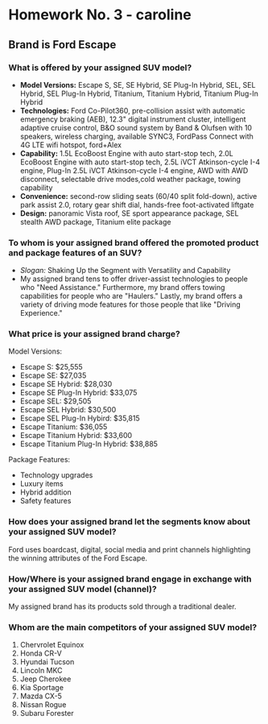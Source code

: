 # Homework No. 3 - caroline

## Brand is Ford Escape

### What is offered by your assigned SUV model?

- **Model Versions:** Escape S, SE, SE Hybrid, SE Plug-In Hybrid, SEL, SEL Hybrid, SEL Plug-In Hybrid, Titanium, Titanium Hybrid, Titanium Plug-In Hybrid
- **Technologies:** Ford Co-Pilot360, pre-collision assist with automatic emergency braking (AEB), 12.3" digital instrument cluster, intelligent adaptive cruise control, B&O sound system by Band & Olufsen with 10 speakers, wireless charging, available SYNC3, FordPass Connect with 4G LTE wifi hotspot, ford+Alex
- **Capability:** 1.5L EcoBoost Engine with auto start-stop tech, 2.0L EcoBoost Engine with auto start-stop tech, 2.5L iVCT Atkinson-cycle I-4 engine, Plug-In 2.5L iVCT Atkinson-cycle I-4 engine, AWD with AWD disconnect, selectable drive modes,cold weather package, towing capability
- **Convenience:** second-row sliding seats (60/40 split fold-down), active park assist 2.0, rotary gear shift dial, hands-free foot-activated liftgate
- **Design:** panoramic Vista roof, SE sport appearance package, SEL stealth AWD package, Titanium elite package

### To whom is your assigned brand offered the promoted product and package features of an SUV?
- *Slogan:* Shaking Up the Segment with Versatility and Capability
- My assigned brand tens to offer driver-assist technologies to people who "Need Assistance."  Furthermore, my brand offers towing capabilities for people who are "Haulers."  Lastly, my brand offers a variety of driving mode features for those people that like "Driving Experience."

### What price is your assigned brand charge?

Model Versions:
- Escape S: $25,555
- Escape SE: $27,035
- Escape SE Hybrid: $28,030
- Escape SE Plug-In Hybrid: $33,075
- Escape SEL: $29,505
- Escape SEL Hybrid: $30,500
- Escape SEL Plug-In Hybird: $35,815
- Escape Titanium: $36,055
- Escape Titanium Hybrid: $33,600
- Escape Titanium Plug-In Hybrid: $38,885

Package Features:
- Technology upgrades
- Luxury items
- Hybrid addition
- Safety features

### How does your assigned brand let the segments know about your assigned SUV model?

Ford uses boardcast, digital, social media and print channels highlighting the winning attributes of the Ford Escape.

### How/Where is your assigned brand engage in exchange with your assigned SUV model (channel)?

My assigned brand has its products sold through a traditional dealer.

### Whom are the main competitors of your assigned SUV model?

1. Chervrolet Equinox
2. Honda CR-V
3. Hyundai Tucson
4. Lincoln MKC
5. Jeep Cherokee
6. Kia Sportage
7. Mazda CX-5
8. Nissan Rogue
9. Subaru Forester

